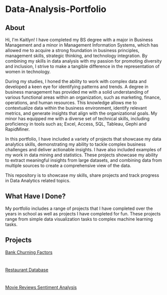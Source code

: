 # Data-Analysis-Portfolio
## About
Hi, I'm Kaitlyn! I have completed my BS degree with a major in Business Management and a minor in Management Information Systems, which has allowed me to acquire a strong foundation in business principles, management skills, strategic thinking, and technology integration. By combining my skills in data analysis with my passion for promoting diversity and inclusion, I strive to make a tangible difference in the representation of women in technology. 

During my studies, I honed the ability to work with complex data and developed a keen eye for identifying patterns and trends. A degree in business management has provided me with a solid understanding of various functional areas within an organization, such as marketing, finance, operations, and human resources. This knowledge allows me to contextualize data within the business environment, identify relevant metrics, and generate insights that align with the organizational goals. My minor has equipped me with a diverse set of technical skills, including proficiency in tools such as; Excel, Access, SQL, Tableau, Gephi and RapidMiner.

In this portfolio, I have included a variety of projects that showcase my data analytics skills, demonstrating my ability to tackle complex business challenges and deliver actionable insights. I have also included examples of my work in data mining and statistics. These projects showcase my ability to extract meaningful insights from large datasets, and combining data from multiple sources to create a comprehensive view of the data.

This repository is to showcase my skills, share projects and track progress in Data Analytics related topics.

## What Have I Done?
My portfolio includes a range of projects that I have completed over the years in school as well as projects I have completed for fun. These projects range from simple data visualization tasks to complex machine learning tasks.

## Projects
[Bank Churning Factors](https://github.com/kaitlynbennett/Data-Analysis-Portfolio/blob/main/Bank%20Churning%20Factors)
#
[Restaurant Database](https://github.com/kaitlynbennett/Data-Analysis-Portfolio/blob/main/Restaurant%20Database)
#
[Movie Reviews Sentiment Analysis](https://github.com/kaitlynbennett/Data-Analysis-Portfolio/blob/main/Movie%20Reviews%20Sentiment%20Analysis) 
